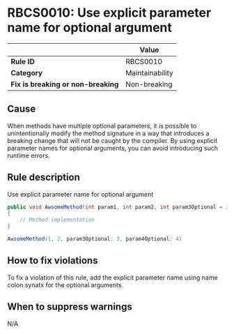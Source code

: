 <!--
---
title: "RBCS0010: Use explicit parameter name for optional argument (code analysis)"
description: "Learn about code analysis rule RBCS0010: Use explicit parameter name for optional argument"
f1_keywords:
- RBCS0010
- UseExplicitNameForOptionalMethodParameters
helpviewer_keywords:
- UseExplicitNameForOptionalMethodParameters
- RBCS0010
author: ryanthomas
dev_langs:
- CSharp
---
-->

# RBCS0010: Use explicit parameter name for optional argument

| | Value |
|-|-|
| **Rule ID** |RBCS0010|
| **Category** |Maintainability|
| **Fix is breaking or non-breaking** |Non-breaking|

## Cause

When methods have multiple optional parameters, it is possible to unintentionally modify the method signature in a way that introduces
a breaking change that will not be caught by the compiler. By using explicit parameter names for optional arguments, you can avoid introducing
such runtime errors.

## Rule description

Use explicit parameter name for optional argument

```csharp
public void AwsomeMethod(int param1, int param2, int param3Optional = 3, int param4Optional = 4, int param5Optional = 5)
{
    // Method implementation
}

AwsomeMethod(1, 2, param3Optional: 3, param4Optional: 4)
```

## How to fix violations

To fix a violation of this rule, add the explicit parameter name using name colon synatx for the optional arguments.

## When to suppress warnings

N/A